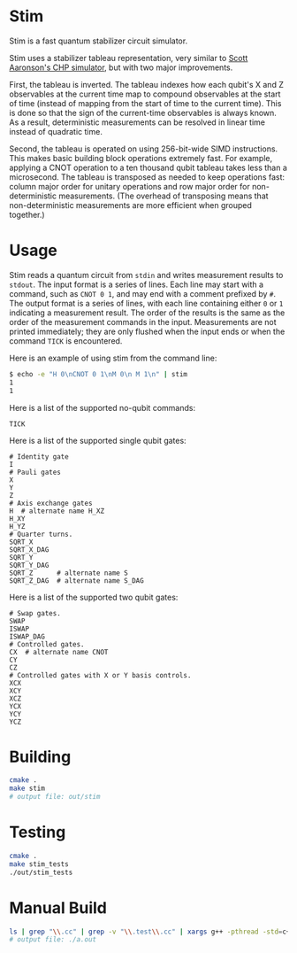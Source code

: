 # Stim

Stim is a fast quantum stabilizer circuit simulator.

Stim uses a stabilizer tableau representation, very similar to [Scott Aaronson's CHP simulator](https://arxiv.org/abs/quant-ph/0406196),
but with two major improvements.

First, the tableau is inverted.
The tableau indexes how each qubit's X and Z observables at the current time map to compound observables at the start of time
(instead of mapping from the start of time to the current time).
This is done so that the sign of the current-time observables is always known.
As a result, deterministic measurements can be resolved in linear time instead of quadratic time.

Second, the tableau is operated on using 256-bit-wide SIMD instructions.
This makes basic building block operations extremely fast.
For example, applying a CNOT operation to a ten thousand qubit tableau takes less than a microsecond.
The tableau is transposed as needed to keep operations fast: column major order for unitary operations and row major
order for non-deterministic measurements.
(The overhead of transposing means that non-deterministic measurements are more efficient when grouped together.)

# Usage

Stim reads a quantum circuit from `stdin` and writes measurement results to `stdout`.
The input format is a series of lines.
Each line may start with a command, such as `CNOT 0 1`, and may end with a comment prefixed by `#`.
The output format is a series of lines, with each line containing either `0` or `1` indicating a measurement result.
The order of the results is the same as the order of the measurement commands in the input.
Measurements are not printed immediately; they are only flushed when the input ends or when the command `TICK` is
encountered.

Here is an example of using stim from the command line:

```bash
$ echo -e "H 0\nCNOT 0 1\nM 0\n M 1\n" | stim
1
1
```

Here is a list of the supported no-qubit commands:

```
TICK
```

Here is a list of the supported single qubit gates:

```
# Identity gate
I
# Pauli gates
X
Y
Z
# Axis exchange gates
H  # alternate name H_XZ
H_XY
H_YZ
# Quarter turns.
SQRT_X
SQRT_X_DAG
SQRT_Y
SQRT_Y_DAG
SQRT_Z      # alternate name S
SQRT_Z_DAG  # alternate name S_DAG
```

Here is a list of the supported two qubit gates:

```
# Swap gates.
SWAP
ISWAP
ISWAP_DAG
# Controlled gates.
CX  # alternate name CNOT
CY
CZ
# Controlled gates with X or Y basis controls.
XCX
XCY
XCZ
YCX
YCY
YCZ
```

# Building

```bash
cmake .
make stim
# output file: out/stim
```

# Testing

```bash
cmake .
make stim_tests
./out/stim_tests
```

# Manual Build

```bash
ls | grep "\\.cc" | grep -v "\\.test\\.cc" | xargs g++ -pthread -std=c++20 -march=native -O3
# output file: ./a.out
```
